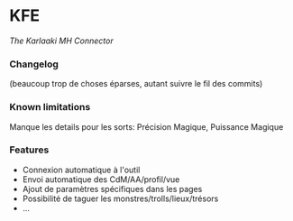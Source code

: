 KFE
===

_The Karlaaki MH Connector_



### Changelog
(beaucoup trop de choses éparses, autant suivre le fil des commits)

### Known limitations

Manque les details pour les sorts: Précision Magique, Puissance Magique

### Features

- Connexion automatique à l'outil
- Envoi automatique des CdM/AA/profil/vue
- Ajout de paramètres spécifiques dans les pages
- Possibilité de taguer les monstres/trolls/lieux/trésors
- ...

